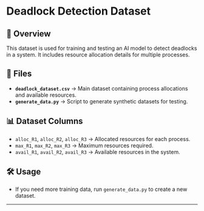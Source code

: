 # Deadlock Detection Dataset

## 📌 Overview
This dataset is used for training and testing an AI model to detect deadlocks in a system. It includes resource allocation details for multiple processes.

## 📂 Files
- **`deadlock_dataset.csv`** → Main dataset containing process allocations and available resources.
- **`generate_data.py`** → Script to generate synthetic datasets for testing.

## 📊 Dataset Columns
- `alloc_R1`, `alloc_R2`, `alloc_R3` → Allocated resources for each process.
- `max_R1`, `max_R2`, `max_R3` → Maximum resources required.
- `avail_R1`, `avail_R2`, `avail_R3` → Available resources in the system.

## 🛠 Usage
- If you need more training data, run `generate_data.py` to create a new dataset.

---
